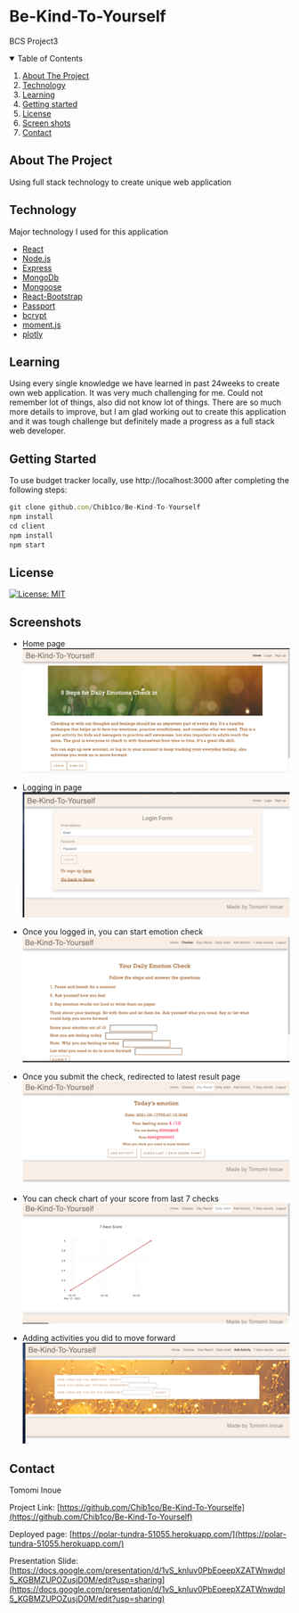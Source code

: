 # Be-Kind-To-Yourself
BCS Project3 

<!-- TABLE OF CONTENTS -->
<details open="open">
  <summary>Table of Contents</summary>
  <ol>
    <li>
      <a href="#about-the-project">About The Project</a>
    </li>
    <li><a href="#Technology">Technology</a></li>
    <li><a href="#learning">Learning</a></li>
    <li><a href="#getting-started">Getting started</a></li>
    <li><a href="#license">License</a></li>
    <li><a href="#screenshots">Screen shots</a></li>
    <li><a href="#contact">Contact</a></li>
  </ol>
</details>



<!-- ABOUT THE PROJECT -->
## About The Project
Using full stack technology to create unique web application

## Technology

Major technology I used for this application

* [React](https://reactjs.org/)
* [Node.js](https://nodejs.org/en/)
* [Express](https://expressjs.com/)
* [MongoDb](https://www.mongodb.com/cloud/atlas1)
* [Mongoose](https://mongoosejs.com/)
* [React-Bootstrap](https://react-bootstrap.github.io/)
* [Passport](http://www.passportjs.org/)
* [bcrypt](https://www.npmjs.com/package/bcrypt)
* [moment.js](https://momentjs.com/)
* [plotly](https://plotly.com/javascript/)

## Learning

Using every single knowledge we have learned in past 24weeks to create 
own web application. It was very much challenging for me. Could not remember lot of things, also did not know lot of things. 
There are so much more details to improve, but I am glad working out to create this application and it was tough challenge but definitely made a progress as a full stack web developer.

## Getting Started

To use budget tracker locally, use http://localhost:3000 after completing the following steps:

```js
git clone github.com/Chib1co/Be-Kind-To-Yourself
npm install
cd client
npm install
npm start
```

<!-- LICENSE -->
## License
[![License: MIT](https://img.shields.io/badge/License-MIT-yellow.svg)](https://opensource.org/licenses/MIT)


## Screenshots

* Home page
![Homepage](./screenshots/Home.png)

* Logging in page
![Log in page ](./screenshots/Loginpage.png)

* Once you logged in, you can start emotion check
![Emotion Check page](./screenshots/Checkerpage.png)

* Once you submit the check, redirected to latest result page
![Day result page](./screenshots/Day-resultpage.png)

* You can check chart of your score from last 7 checks
![Chart](./screenshots/Chartpage.png)

* Adding activities you did to move forward
![Add activities](./screenshots/Adding-activitypage.png)
<!-- CONTACT -->
## Contact

Tomomi Inoue 
</br>

Project Link: [https://github.com/Chib1co/Be-Kind-To-Yourselfe](https://github.com/Chib1co/Be-Kind-To-Yourself)

Deployed page: [https://polar-tundra-51055.herokuapp.com/](https://polar-tundra-51055.herokuapp.com/)

Presentation Slide: [https://docs.google.com/presentation/d/1vS_knluv0PbEoeepXZATWnwdpI5_KGBMZUPOZusjD0M/edit?usp=sharing](https://docs.google.com/presentation/d/1vS_knluv0PbEoeepXZATWnwdpI5_KGBMZUPOZusjD0M/edit?usp=sharing)
